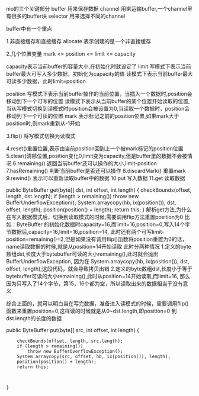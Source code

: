 nio的三个关键部分
buffer      用来保存数据
channel     用来运输buffer,一个channel里有很多的buffer块
selector    用来选择不同的channel

buffer中有一个重点

1.非直接缓存和直接缓存
allocate 表示创建的是一个非直接缓存

2.几个位置变量
mark <= position <= limit <= capacity

capacity表示当前buffer的容量大小,在初始化时就设定了
limit 
    写模式下表示当前buffer最大可写入多少数据，初始化为capacity的值
    读模式下表示当前buffer最大可读多少数据，此时limit=position
    
position 
    写模式下表示当前buffer操作的当前位置，当插入一个数据时,position会移动到下一个可写的位置
    读模式下表示从当前buffer的某个位置开始读取的位置,当从写模式切换到读模式时position会被设置为0,当读取一个数据时，position会移动到下一个可读的位置
mark 表示标记之前的position位置,如果mark大于position时,则mark重新从-1开始

3.flip() 将写模式切换为读模式

4.reset()重置位置,表示由当前position回到上一个被mark标记的position位置
5.clear()清除位置,position变化0,limit变为capacity,但是buffer里的数据不会被情况
6.remaining() 返回当前buffer还可以操作的大小,limit-position
7.hasRemaining() 判断当前buffer是否还可以操作
8.discardMark() 重置mark
9.rewind() 表示可以重新读取buffer中的数据
10.put 写入数据
11.get 读取数据


public ByteBuffer get(byte[] dst, int offset, int length) {
        checkBounds(offset, length, dst.length);
        if (length > remaining())
            throw new BufferUnderflowException();
        System.arraycopy(hb, ix(position()), dst, offset, length);
        position(position() + length);
        return this;
    }
解析get方法,为什么在写入数据模式后，切换到读取模式的时候,需要调用flip方法重置position为0
比如：ByteBuffer 的初始化数据时capacity=16,而limit=16,position=0,写入14个字节数据后,capacity=16,limit=16,position=14,
此时还有两个可写limit-position=remaining()=2,但是如果没有调用flip()函数将position重置为0的话，name读取数据的时候,就是从position=14开始读取
此时分两种情况
1.定义的byte数组dst,长度大于bytebuffer可读的大小remaining(),此时就会抛出BufferUnderflowException,
    因为在 System.arraycopy(hb, ix(position()), dst, offset, length);这段代码，就会导致拷贝出错
2.定义的byte数组dst,长度小于等于bytebuffer可读的大小remaining(),此时从position=14开始读取,而limit=16,
    那么因为只写入了14个字节，第15，16个都为空，所以读取出来的数据相当于没有意义
    
综合上面的，就可以明白当在写完数据，准备进入读模式的时候，需要调用flip()函数来重置position=0,这样读的时候就是从0~dst.length,即position=0 到dst.length的长度的数据


   

    
 public ByteBuffer put(byte[] src, int offset, int length) {

        checkBounds(offset, length, src.length);
        if (length > remaining())
            throw new BufferOverflowException();
        System.arraycopy(src, offset, hb, ix(position()), length);
        position(position() + length);
        return this;



    }